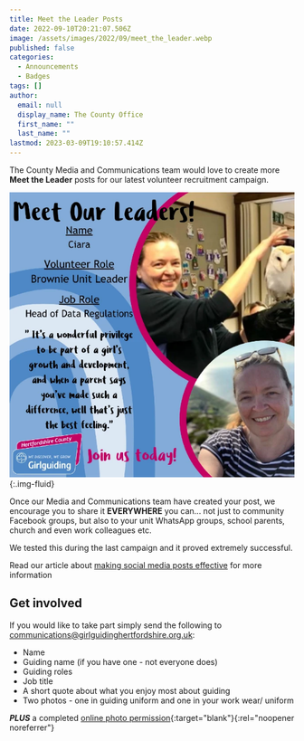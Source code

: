 ```yaml
---
title: Meet the Leader Posts
date: 2022-09-10T20:21:07.506Z
image: /assets/images/2022/09/meet_the_leader.webp
published: false
categories:
  - Announcements
  - Badges
tags: []
author:
  email: null
  display_name: The County Office
  first_name: ""
  last_name: ""
lastmod: 2023-03-09T19:10:57.414Z
---
```


The County Media and Communications team would love to create more **Meet the Leader** posts for our latest volunteer recruitment campaign.

![Meet our leaders: Ciara](/assets/images/2022/09/mtl-ciara.webp){:.img-fluid}

Once our Media and Communications team have created your post, we encourage you to share it **EVERYWHERE** you can... not just to community Facebook groups, but also to your unit WhatsApp groups, school parents, church and even work colleagues etc.

We tested this during the last campaign and it proved extremely successful.

Read our article about [making social media posts effective](/news/help-us-make-social-media-recruitment-posts-more-effective/) for more information

## Get involved

If you would like to take part simply send the following to <communications@girlguidinghertfordshire.org.uk>:

- Name
- Guiding name (if you have one - not everyone does)
- Guiding roles
- Job title
- A short quote about what you enjoy most about guiding
- Two photos - one in guiding uniform and one in your work wear/ uniform

**_PLUS_** a completed [online photo permission][1]{:target="blank"}{:rel="noopener noreferrer"}

[1]: https://forms.office.com/Pages/ResponsePage.aspx?id=3yob_CzTykeMNWNnWM6OwZf5T0i4octErRCYrHkhHVhUNEtGRkdCNTAzSDlJV1ZJNTZLUU9ES1EwQy4u
